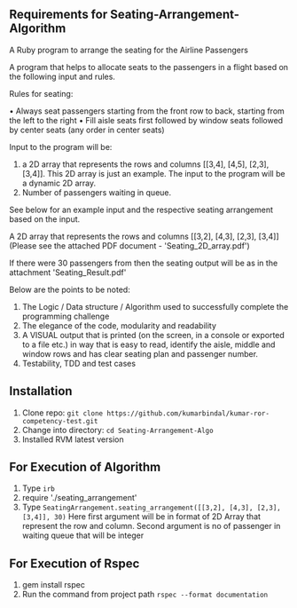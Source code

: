## Requirements for Seating-Arrangement-Algorithm
A Ruby program to arrange the seating for the Airline Passengers

A program that helps to allocate seats to the passengers in a flight based on the following input and rules.

Rules for seating:

• Always seat passengers starting from the front row to back, starting from the left to the right
• Fill aisle seats first followed by window seats followed by center seats (any order in center seats)

Input to the program will be:

1. a 2D array that represents the rows and columns [[3,4], [4,5], [2,3], [3,4]]. This 2D array is just an example. The input to the program will be a dynamic 2D array.
2. Number of passengers waiting in queue.


See below for an example input and the respective seating arrangement based on the input.

A 2D array that represents the rows and columns [[3,2], [4,3], [2,3], [3,4]] (Please see the attached PDF document - 'Seating_2D_array.pdf')

If there were 30 passengers from then the seating output will be as in the attachment 'Seating_Result.pdf'

Below are the points to be noted:

1. The Logic / Data structure / Algorithm used to successfully complete the programming challenge
2. The elegance of the code, modularity and readability
3. A VISUAL output that is printed (on the screen, in a console or exported to a file etc.) in way that is easy to read, identify the aisle, middle and window rows and has clear seating plan and passenger number.
4. Testability, TDD and test cases



## Installation

1. Clone repo: `git clone https://github.com/kumarbindal/kumar-ror-competency-test.git`
2. Change into directory: `cd Seating-Arrangement-Algo`
3. Installed RVM latest version

## For Execution of Algorithm
1. Type `irb`
2. require './seating_arrangement'
3. Type `SeatingArrangement.seating_arrangement([[3,2], [4,3], [2,3], [3,4]], 30)`
   Here first argument will be in format of 2D Array that represent the row and column.
   Second argument is no of passenger in waiting queue that will be integer

## For Execution of Rspec
1. gem install rspec
2. Run the command from project path `rspec --format documentation`

